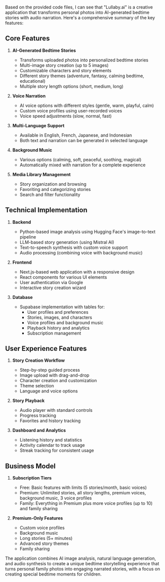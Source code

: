 Based on the provided code files, I can see that "Lullaby.ai" is a creative application that transforms personal photos into AI-generated bedtime stories with audio narration. Here's a comprehensive summary of the key features:

## Core Features

1. **AI-Generated Bedtime Stories**
   - Transforms uploaded photos into personalized bedtime stories
   - Multi-image story creation (up to 5 images)
   - Customizable characters and story elements
   - Different story themes (adventure, fantasy, calming bedtime, educational)
   - Multiple story length options (short, medium, long)

2. **Voice Narration**
   - AI voice options with different styles (gentle, warm, playful, calm)
   - Custom voice profiles using user-recorded voices
   - Voice speed adjustments (slow, normal, fast)

3. **Multi-Language Support**
   - Available in English, French, Japanese, and Indonesian
   - Both text and narration can be generated in selected language

4. **Background Music**
   - Various options (calming, soft, peaceful, soothing, magical)
   - Automatically mixed with narration for a complete experience

5. **Media Library Management**
   - Story organization and browsing
   - Favoriting and categorizing stories
   - Search and filter functionality

## Technical Implementation

1. **Backend**
   - Python-based image analysis using Hugging Face's image-to-text pipeline
   - LLM-based story generation (using Mistral AI)
   - Text-to-speech synthesis with custom voice support
   - Audio processing (combining voice with background music)

2. **Frontend**
   - Next.js-based web application with a responsive design
   - React components for various UI elements
   - User authentication via Google
   - Interactive story creation wizard

3. **Database**
   - Supabase implementation with tables for:
     - User profiles and preferences
     - Stories, images, and characters
     - Voice profiles and background music
     - Playback history and analytics
     - Subscription management

## User Experience Features

1. **Story Creation Workflow**
   - Step-by-step guided process
   - Image upload with drag-and-drop
   - Character creation and customization
   - Theme selection
   - Language and voice options

2. **Story Playback**
   - Audio player with standard controls
   - Progress tracking
   - Favorites and history tracking

3. **Dashboard and Analytics**
   - Listening history and statistics
   - Activity calendar to track usage
   - Streak tracking for consistent usage

## Business Model

1. **Subscription Tiers**
   - Free: Basic features with limits (5 stories/month, basic voices)
   - Premium: Unlimited stories, all story lengths, premium voices, background music, 3 voice profiles
   - Family: Everything in Premium plus more voice profiles (up to 10) and family sharing

2. **Premium-Only Features**
   - Custom voice profiles
   - Background music
   - Long stories (5+ minutes)
   - Advanced story themes
   - Family sharing

The application combines AI image analysis, natural language generation, and audio synthesis to create a unique bedtime storytelling experience that turns personal family photos into engaging narrated stories, with a focus on creating special bedtime moments for children.